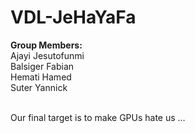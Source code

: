 # VDL-JeHaYaFa

<b>Group Members: </b></br>
Ajayi Jesutofunmi</br>
Balsiger Fabian</br>
Hemati Hamed</br>
Suter Yannick</br></br>

Our final target is to make GPUs hate us ... 

